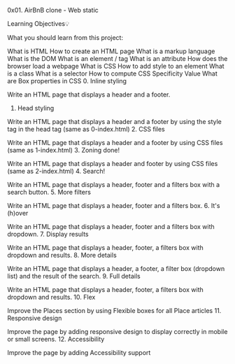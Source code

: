 0x01. AirBnB clone - Web static

Learning Objectives💡

What you should learn from this project:

What is HTML
How to create an HTML page
What is a markup language
What is the DOM
What is an element / tag
What is an attribute
How does the browser load a webpage
What is CSS
How to add style to an element
What is a class
What is a selector
How to compute CSS Specificity Value
What are Box properties in CSS
0. Inline styling

Write an HTML page that displays a header and a footer.
1. Head styling

Write an HTML page that displays a header and a footer by using the style tag in the head tag (same as 0-index.html)
2. CSS files

Write an HTML page that displays a header and a footer by using CSS files (same as 1-index.html)
3. Zoning done!

Write an HTML page that displays a header and footer by using CSS files (same as 2-index.html)
4. Search!

Write an HTML page that displays a header, footer and a filters box with a search button.
5. More filters

Write an HTML page that displays a header, footer and a filters box.
6. It's (h)over

Write an HTML page that displays a header, footer and a filters box with dropdown.
7. Display results

Write an HTML page that displays a header, footer, a filters box with dropdown and results.
8. More details

Write an HTML page that displays a header, a footer, a filter box (dropdown list) and the result of the search.
9. Full details

Write an HTML page that displays a header, footer, a filters box with dropdown and results.
10. Flex

Improve the Places section by using Flexible boxes for all Place articles
11. Responsive design

Improve the page by adding responsive design to display correctly in mobile or small screens.
12. Accessibility

Improve the page by adding Accessibility support
